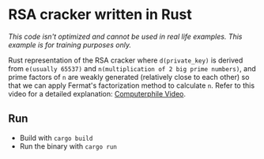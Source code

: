 # RSA cracker written in Rust

_This code isn't optimized and cannot be used in real life examples. This example is for training purposes only._

Rust representation of the RSA cracker where `d(private_key)` is derived from `e(usually 65537)` and `n(multiplication of 2 big prime numbers)`, and prime factors of `n` are weakly generated (relatively close to each other) so that we can apply Fermat's factorization method to calculate `n`. Refer to this video for a detailed explanation: [Computerphile Video](https://www.youtube.com/watch?v=-ShwJqAalOk&ab_channel=Computerphile).

## Run

- Build with `cargo build`
- Run the binary with `cargo run`
